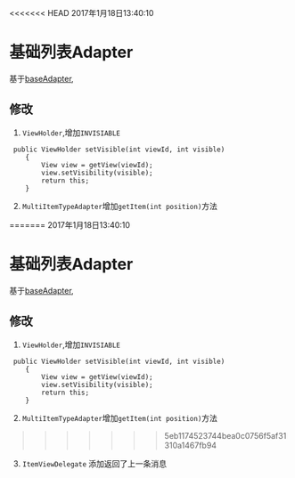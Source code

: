 <<<<<<< HEAD
2017年1月18日13:40:10
# 基础列表Adapter

 基于[baseAdapter](https://github.com/hongyangAndroid/baseAdapter),


 ## 修改
1. `ViewHolder`,增加`INVISIABLE`
 ```
  public ViewHolder setVisible(int viewId, int visible)
     {
         View view = getView(viewId);
         view.setVisibility(visible);
         return this;
     }
 ```
 2. `MultiItemTypeAdapter`增加`getItem(int position)`方法

=======
2017年1月18日13:40:10
# 基础列表Adapter

 基于[baseAdapter](https://github.com/hongyangAndroid/baseAdapter),


 ## 修改
1. `ViewHolder`,增加`INVISIABLE`
 ```
  public ViewHolder setVisible(int viewId, int visible)
     {
         View view = getView(viewId);
         view.setVisibility(visible);
         return this;
     }
 ```
 2. `MultiItemTypeAdapter`增加`getItem(int position)`方法

>>>>>>> 5eb1174523744bea0c0756f5af31310a1467fb94
 3. `ItemViewDelegate` 添加返回了上一条消息